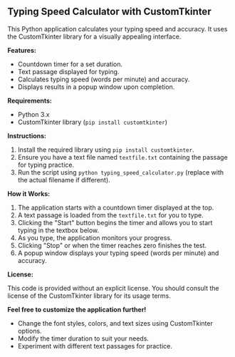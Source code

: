 ## Typing Speed Calculator with CustomTkinter

This Python application calculates your typing speed and accuracy. It uses the CustomTkinter library for a visually appealing interface.

**Features:**

* Countdown timer for a set duration.
* Text passage displayed for typing.
* Calculates typing speed (words per minute) and accuracy.
* Displays results in a popup window upon completion.

**Requirements:**

* Python 3.x
* CustomTkinter library (`pip install customtkinter`)

**Instructions:**

1. Install the required library using `pip install customtkinter`.
2. Ensure you have a text file named `textfile.txt` containing the passage for typing practice.
3. Run the script using `python typing_speed_calculator.py` (replace with the actual filename if different).

**How it Works:**

1. The application starts with a countdown timer displayed at the top.
2. A text passage is loaded from the `textfile.txt` for you to type.
3. Clicking the "Start" button begins the timer and allows you to start typing in the textbox below.
4. As you type, the application monitors your progress.
5. Clicking "Stop" or when the timer reaches zero finishes the test.
6. A popup window displays your typing speed (words per minute) and accuracy.

**License:**

This code is provided without an explicit license. You should consult the license of the CustomTkinter library for its usage terms.

**Feel free to customize the application further!**

* Change the font styles, colors, and text sizes using CustomTkinter options.
* Modify the timer duration to suit your needs.
* Experiment with different text passages for practice.
